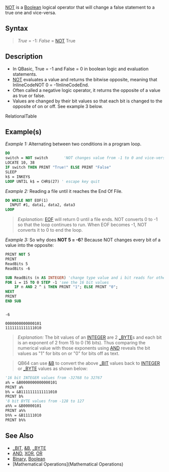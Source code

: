 [NOT](NOT) is a [Boolean](Boolean) logical operator that will change a false statement to a true one and vice-versa. 


## Syntax

>  *True* = -1: *False* = [NOT](NOT) True


## Description

* In QBasic, True = -1 and False = 0 in boolean logic and evaluation statements.
* [NOT](NOT) evaluates a value and returns the bitwise opposite, meaning that InlineCodeNOT 0 = -1InlineCodeEnd.
* Often called a negative logic operator, it returns the opposite of a value as true or false.
* Values are changed by their bit values so that each bit is changed to the opposite of on or off. See example 3 below.


RelationalTable





## Example(s)

*Example 1:* Alternating between two conditions in a program loop.

```vb
DO
switch = NOT switch       'NOT changes value from -1 to 0 and vice-versa
LOCATE 10, 38
IF switch THEN PRINT "True!" ELSE PRINT "False"
SLEEP
k$ = INKEY$
LOOP UNTIL k$ = CHR$(27) ' escape key quit

```


*Example 2:* Reading a file until it reaches the End Of File.

```vb
DO WHILE NOT EOF(1) 
  INPUT #1, data1, data2, data3
LOOP 

```
> *Explanation:* [EOF](EOF) will return 0 until a file ends. NOT converts 0 to -1 so that the loop continues to run. When EOF becomes -1, NOT converts it to 0 to end the loop.


*Example 3:* So why does **NOT 5 = -6**? Because NOT changes every bit of a value into the opposite:

```vb
PRINT NOT 5
PRINT
ReadBits 5
ReadBits -6

SUB ReadBits (n AS INTEGER) 'change type value and i bit reads for other whole type values
FOR i = 15 TO 0 STEP -1 'see the 16 bit values
    IF n AND 2 ^ i THEN PRINT "1"; ELSE PRINT "0";
NEXT
PRINT
END SUB 

```

```text

-6

0000000000000101
1111111111111010

```

> *Explanation:* The bit values of an [INTEGER](INTEGER) are 2 [_BYTE](_BYTE)s and each bit is an exponent of 2 from 15 to 0 (16 bits). Thus comparing the numerical value with those exponents using [AND](AND) reveals the bit values as "1" for bits on or "0" for bits off as text. 

>  QB64 can use [&B](&B) to convert the above [_BIT](_BIT) values back to [INTEGER](INTEGER) or [_BYTE](_BYTE) values as shown below:

```vb
'16 bit INTEGER values from -32768 to 32767
a% = &B0000000000000101
PRINT a%
b% = &B1111111111111010
PRINT b%
'8 bit BYTE values from -128 to 127
a%% = &B00000101
PRINT a%%
b%% = &B11111010
PRINT b%%

```


## See Also

* [_BIT](_BIT), [&B](&B), [_BYTE](_BYTE)  
* [AND](AND), [XOR](XOR), [OR](OR)
* [Binary](Binary), [Boolean](Boolean) 
* [Mathematical Operations](Mathematical Operations)




